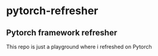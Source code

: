 # pytorch-refresher
## Pytorch framework refresher

This repo is just a playground where i refreshed on Pytorch

